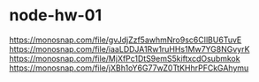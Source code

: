 # node-hw-01

https://monosnap.com/file/gvJdjZzf5awhmNro9sc6CIlBU6TuvE
https://monosnap.com/file/iaaLDDJA1Rw1ruHHs1Mw7YG8NGvyrK
https://monosnap.com/file/MjXfPc1DtS9emS5kiftxcdOsubmkok
https://monosnap.com/file/jXBh1oY6G77wZ0TtKHhrPFCkGAhymu
